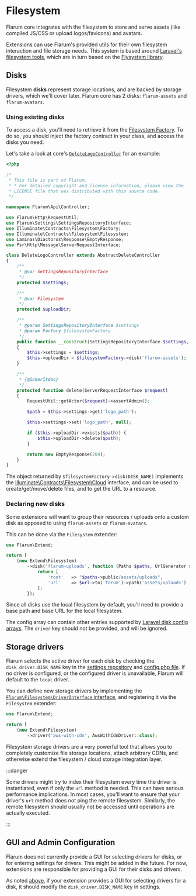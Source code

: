 # Filesystem

Flarum core integrates with the filesystem to store and serve assets (like compiled JS/CSS or upload logos/favicons) and avatars.

Extensions can use Flarum's provided utils for their own filesystem interaction and file storage needs. This system is based around [Laravel's filesystem tools](https://laravel.com/docs/8.x/filesystem), which are in turn based on the [Flysystem library](https://github.com/thephpleague/flysystem).

## Disks

Filesystem **disks** represent storage locations, and are backed by storage drivers, which we'll cover later. Flarum core has 2 disks: `flarum-assets` and `flarum-avatars`.

### Using existing disks

To access a disk, you'll need to retrieve it from the [Filesystem Factory](https://laravel.com/api/8.x/Illuminate/Contracts/Filesystem/Factory.html). To do so, you should inject the factory contract in your class, and access the disks you need.

Let's take a look at core's [`DeleteLogoController`](https://github.com/flarum/framework/blob/4ecd9a9b2ff0e9ba42bb158f3f83bb3ddfc10853/framework/core/src/Api/Controller/DeleteLogoController.php#L19-L58) for an example:

```php
<?php

/*
 * This file is part of Flarum.
 * * For detailed copyright and license information, please view the
 * LICENSE file that was distributed with this source code.
 */

namespace Flarum\Api\Controller;

use Flarum\Http\RequestUtil;
use Flarum\Settings\SettingsRepositoryInterface;
use Illuminate\Contracts\Filesystem\Factory;
use Illuminate\Contracts\Filesystem\Filesystem;
use Laminas\Diactoros\Response\EmptyResponse;
use Psr\Http\Message\ServerRequestInterface;

class DeleteLogoController extends AbstractDeleteController
{
    /**
     * @var SettingsRepositoryInterface
     */
    protected $settings;

    /**
     * @var Filesystem
     */
    protected $uploadDir;

    /**
     * @param SettingsRepositoryInterface $settings
     * @param Factory $filesystemFactory
     */
    public function __construct(SettingsRepositoryInterface $settings, Factory $filesystemFactory)
    {
        $this->settings = $settings;
        $this->uploadDir = $filesystemFactory->disk('flarum-assets');
    }

    /**
     * {@inheritdoc}
     */
    protected function delete(ServerRequestInterface $request)
    {
        RequestUtil::getActor($request)->assertAdmin();

        $path = $this->settings->get('logo_path');

        $this->settings->set('logo_path', null);

        if ($this->uploadDir->exists($path)) {
            $this->uploadDir->delete($path);
        }

        return new EmptyResponse(204);
    }
}
```

The object returned by `$filesystemFactory->disk(DISK_NAME)` implements the [Illuminate\Contracts\Filesystem\Cloud](https://laravel.com/api/8.x/Illuminate/Contracts/Filesystem/Cloud.html) interface, and can be used to create/get/move/delete files, and to get the URL to a resource.

### Declaring new disks

Some extensions will want to group their resources / uploads onto a custom disk as opposed to using `flarum-assets` or `flarum-avatars`.

This can be done via the `Filesystem` extender:

```php
use Flarum\Extend;

return [
    (new Extend\Filesystem)
        ->disk('flarum-uploads', function (Paths $paths, UrlGenerator $url) {
            return [
                'root'   => "$paths->public/assets/uploads",
                'url'    => $url->to('forum')->path('assets/uploads')
            ];
        });
```

Since all disks use the local filesystem by default, you'll need to provide a base path and base URL for the local filesystem.

The config array can contain other entries supported by [Laravel disk config arrays](https://laravel.com/docs/8.x/filesystem#configuration). The `driver` key should not be provided, and will be ignored.

## Storage drivers

Flarum selects the active driver for each disk by checking the `disk_driver.DISK_NAME` key in the [settings repository](settings.md) and [config.php file](../config.md). If no driver is configured, or the configured driver is unavailable, Flarum will default to the `local` driver.

You can define new storage drivers by implementing the [`Flarum\Filesystem\DriverInterface` interface](https://github.com/flarum/framework/blob/main/framework/core/src/Filesystem/DriverInterface.php#L16), and registering it via the `Filesystem` extender:

```php
use Flarum\Extend;

return [
    (new Extend\Filesystem)
        ->driver('aws-with-cdn', AwsWithCdnDriver::class);
```

Filesystem storage drivers are a very powerful tool that allows you to completely customize file storage locations, attach arbitrary CDNs, and otherwise extend the filesystem / cloud storage integration layer.

:::danger

Some drivers might try to index their filesystem every time the driver is instantiated, even if only the `url` method is needed. This can have serious performance implications. In most cases, you'll want to ensure that your driver's `url` method does not ping the remote filesystem. Similarly, the remote filesystem should usually not be accessed until operations are actually executed.

:::

## GUI and Admin Configuration

Flarum does not currently provide a GUI for selecting drivers for disks, or for entering settings for drivers. This might be added in the future. For now, extensions are responsible for providing a GUI for their disks and drivers.

As noted [above](#storage-drivers), if your extension provides a GUI for selecting drivers for a disk, it should modify the `disk_driver.DISK_NAME` key in settings.
